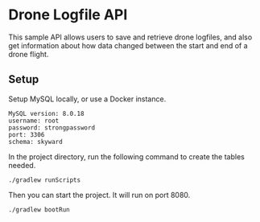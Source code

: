 # Drone Logfile API #
This sample API allows users to save and retrieve drone logfiles, and also get information about how data changed between the start and end of a drone flight.

## Setup ##
Setup MySQL locally, or use a Docker instance. 

```
MySQL version: 8.0.18
username: root
password: strongpassword
port: 3306
schema: skyward
```

In the project directory, run the following command to create the tables needed.

```
./gradlew runScripts
```
Then you can start the project. It will run on port 8080.

```$xslt
./gradlew bootRun
```
